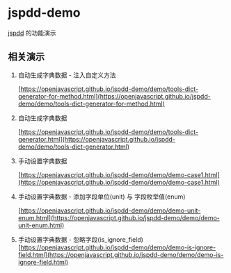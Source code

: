 # jspdd-demo
[jspdd](https://github.com/openjavascript/jspdd) 的功能演示 

## 相关演示

  1. 自动生成字典数据 - 注入自定义方法
  
     [https://openjavascript.github.io/jspdd-demo/demo/tools-dict-generator-for-method.html](https://openjavascript.github.io/jspdd-demo/demo/tools-dict-generator-for-method.html)

  1. 自动生成字典数据

      [https://openjavascript.github.io/jspdd-demo/demo/tools-dict-generator.html](https://openjavascript.github.io/jspdd-demo/demo/tools-dict-generator.html)
      
  1. 手动设置字典数据

      [https://openjavascript.github.io/jspdd-demo/demo/demo-case1.html](https://openjavascript.github.io/jspdd-demo/demo/demo-case1.html)

  1. 手动设置字典数据 - 添加字段单位(unit) 与 字段枚举值(enum)
  
     [https://openjavascript.github.io/jspdd-demo/demo/demo-unit-enum.html](https://openjavascript.github.io/jspdd-demo/demo/demo-unit-enum.html)

  1. 手动设置字典数据 - 忽略字段(is_ignore_field)
     [https://openjavascript.github.io/jspdd-demo/demo/demo-is-ignore-field.html](https://openjavascript.github.io/jspdd-demo/demo/demo-is-ignore-field.html)
  
      
